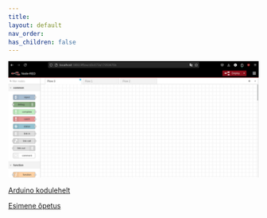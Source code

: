 ```yaml
---
title: 
layout: default
nav_order: 
has_children: false
---
```


![](node-red-ettevalmistus/pildid/1.png)

[Arduino kodulehelt](https://www.arduino.cc/en/software)

[Esimene õpetus](./esp32-arduinoIDE-ettevalmistus)